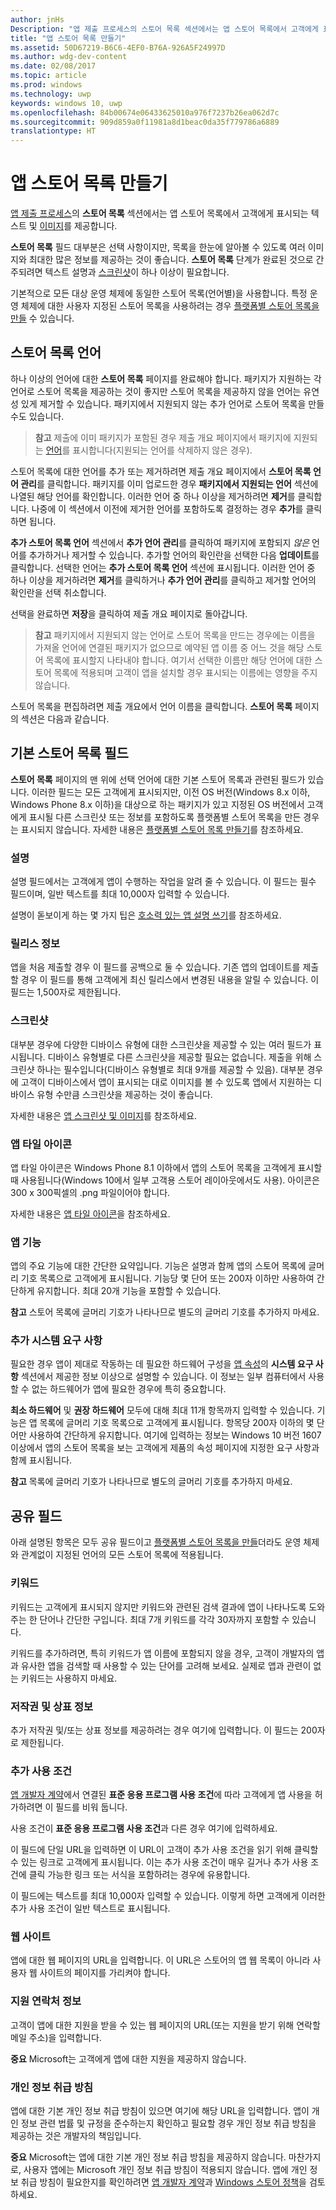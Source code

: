 ```yaml
---
author: jnHs
Description: "앱 제출 프로세스의 스토어 목록 섹션에서는 앱 스토어 목록에서 고객에게 표시되는 텍스트 및 이미지를 제공합니다."
title: "앱 스토어 목록 만들기"
ms.assetid: 50D67219-B6C6-4EF0-B76A-926A5F24997D
ms.author: wdg-dev-content
ms.date: 02/08/2017
ms.topic: article
ms.prod: windows
ms.technology: uwp
keywords: windows 10, uwp
ms.openlocfilehash: 84b00674e06433625010a976f7237b26ea062d7c
ms.sourcegitcommit: 909d859a0f11981a8d1beac0da35f779786a6889
translationtype: HT
---
```

# <a name="create-app-store-listings"></a>앱 스토어 목록 만들기


[앱 제출 프로세스](app-submissions.md)의 **스토어 목록** 섹션에서는 앱 스토어 목록에서 고객에게 표시되는 텍스트 및 [이미지](app-screenshots-and-images.md)를 제공합니다.

**스토어 목록** 필드 대부분은 선택 사항이지만, 목록을 한눈에 알아볼 수 있도록 여러 이미지와 최대한 많은 정보를 제공하는 것이 좋습니다. **스토어 목록** 단계가 완료된 것으로 간주되려면 텍스트 설명과 [스크린샷](app-screenshots-and-images.md)이 하나 이상이 필요합니다.

기본적으로 모든 대상 운영 체제에 동일한 스토어 목록(언어별)을 사용합니다. 특정 운영 체제에 대한 사용자 지정된 스토어 목록을 사용하려는 경우 [플랫폼별 스토어 목록을 만들](create-platform-specific-store-listings.md) 수 있습니다.

## <a name="store-listing-languages"></a>스토어 목록 언어

하나 이상의 언어에 대한 **스토어 목록** 페이지를 완료해야 합니다. 패키지가 지원하는 각 언어로 스토어 목록을 제공하는 것이 좋지만 스토어 목록을 제공하지 않을 언어는 유연성 있게 제거할 수 있습니다. 패키지에서 지원되지 않는 추가 언어로 스토어 목록을 만들 수도 있습니다.

> **참고**  제출에 이미 패키지가 포함된 경우 제출 개요 페이지에서 패키지에 지원되는 [언어](supported-languages.md)를 표시합니다(지원되는 언어를 삭제하지 않은 경우).

스토어 목록에 대한 언어를 추가 또는 제거하려면 제출 개요 페이지에서 **스토어 목록 언어 관리**를 클릭합니다. 패키지를 이미 업로드한 경우 **패키지에서 지원되는 언어** 섹션에 나열된 해당 언어를 확인합니다. 이러한 언어 중 하나 이상을 제거하려면 **제거**를 클릭합니다. 나중에 이 섹션에서 이전에 제거한 언어를 포함하도록 결정하는 경우 **추가**를 클릭하면 됩니다.

**추가 스토어 목록 언어** 섹션에서 **추가 언어 관리**를 클릭하여 패키지에 포함되지 *않은* 언어를 추가하거나 제거할 수 있습니다. 추가할 언어의 확인란을 선택한 다음 **업데이트**를 클릭합니다. 선택한 언어는 **추가 스토어 목록 언어** 섹션에 표시됩니다. 이러한 언어 중 하나 이상을 제거하려면 **제거**를 클릭하거나 **추가 언어 관리**를 클릭하고 제거할 언어의 확인란을 선택 취소합니다.

선택을 완료하면 **저장**을 클릭하여 제출 개요 페이지로 돌아갑니다.

> **참고** 패키지에서 지원되지 않는 언어로 스토어 목록을 만드는 경우에는 이름을 가져올 언어에 연결된 패키지가 없으므로 예약된 앱 이름 중 어느 것을 해당 스토어 목록에 표시할지 나타내야 합니다. 여기서 선택한 이름만 해당 언어에 대한 스토어 목록에 적용되며 고객이 앱을 설치할 경우 표시되는 이름에는 영향을 주지 않습니다.

스토어 목록을 편집하려면 제출 개요에서 언어 이름을 클릭합니다. **스토어 목록** 페이지의 섹션은 다음과 같습니다.

## <a name="default-store-listing-fields"></a>기본 스토어 목록 필드

**스토어 목록** 페이지의 맨 위에 선택 언어에 대한 기본 스토어 목록과 관련된 필드가 있습니다. 이러한 필드는 모든 고객에게 표시되지만, 이전 OS 버전(Windows 8.x 이하, Windows Phone 8.x 이하)을 대상으로 하는 패키지가 있고 지정된 OS 버전에서 고객에게 표시될 다른 스크린샷 또는 정보를 포함하도록 플랫폼별 스토어 목록을 만든 경우는 표시되지 않습니다. 자세한 내용은 [플랫폼별 스토어 목록 만들기](create-platform-specific-store-listings.md)를 참조하세요.

### <a name="description"></a>설명

설명 필드에서는 고객에게 앱이 수행하는 작업을 알려 줄 수 있습니다. 이 필드는 필수 필드이며, 일반 텍스트를 최대 10,000자 입력할 수 있습니다.

설명이 돋보이게 하는 몇 가지 팁은 [호소력 있는 앱 설명 쓰기](write-a-great-app-description.md)를 참조하세요.

### <a name="release-notes"></a>릴리스 정보

앱을 처음 제출할 경우 이 필드를 공백으로 둘 수 있습니다. 기존 앱의 업데이트를 제출할 경우 이 필드를 통해 고객에게 최신 릴리스에서 변경된 내용을 알릴 수 있습니다. 이 필드는 1,500자로 제한됩니다.

### <a name="screenshots"></a>스크린샷

대부분 경우에 다양한 디바이스 유형에 대한 스크린샷을 제공할 수 있는 여러 필드가 표시됩니다. 디바이스 유형별로 다른 스크린샷을 제공할 필요는 없습니다. 제출을 위해 스크린샷 하나는 필수입니다(디바이스 유형별로 최대 9개를 제공할 수 있음). 대부분 경우에 고객이 디바이스에서 앱이 표시되는 대로 이미지를 볼 수 있도록 앱에서 지원하는 디바이스 유형 수만큼 스크린샷을 제공하는 것이 좋습니다.

자세한 내용은 [앱 스크린샷 및 이미지](app-screenshots-and-images.md)를 참조하세요.

### <a name="app-tile-icon"></a>앱 타일 아이콘

앱 타일 아이콘은 Windows Phone 8.1 이하에서 앱의 스토어 목록을 고객에게 표시할 때 사용됩니다(Windows 10에서 일부 고객용 스토어 레이아웃에서도 사용). 아이콘은 300 x 300픽셀의 .png 파일이어야 합니다.

자세한 내용은 [앱 타일 아이콘](app-screenshots-and-images.md#app-tile-icon)을 참조하세요.

### <a name="app-features"></a>앱 기능

앱의 주요 기능에 대한 간단한 요약입니다. 기능은 설명과 함께 앱의 스토어 목록에 글머리 기호 목록으로 고객에게 표시됩니다. 기능당 몇 단어 또는 200자 이하만 사용하여 간단하게 유지합니다. 최대 20개 기능을 포함할 수 있습니다.

**참고**  스토어 목록에 글머리 기호가 나타나므로 별도의 글머리 기호를 추가하지 마세요.

### <a name="additional-system-requirements"></a>추가 시스템 요구 사항

필요한 경우 앱이 제대로 작동하는 데 필요한 하드웨어 구성을 [앱 속성](enter-app-properties.md#system-requirements)의 **시스템 요구 사항** 섹션에서 제공한 정보 이상으로 설명할 수 있습니다. 이 정보는 일부 컴퓨터에서 사용할 수 없는 하드웨어가 앱에 필요한 경우에 특히 중요합니다.

 **최소 하드웨어** 및 **권장 하드웨어** 모두에 대해 최대 11개 항목까지 입력할 수 있습니다.  기능은 앱 목록에 글머리 기호 목록으로 고객에게 표시됩니다. 항목당 200자 이하의 몇 단어만 사용하여 간단하게 유지합니다. 여기에 입력하는 정보는 Windows 10 버전 1607 이상에서 앱의 스토어 목록을 보는 고객에게 제품의 속성 페이지에 지정한 요구 사항과 함께 표시됩니다.

**참고**  목록에 글머리 기호가 나타나므로 별도의 글머리 기호를 추가하지 마세요.

## <a name="shared-fields"></a>공유 필드

아래 설명된 항목은 모두 공유 필드이고 [플랫폼별 스토어 목록을 만들](create-platform-specific-store-listings.md)더라도 운영 체제와 관계없이 지정된 언어의 모든 스토어 목록에 적용됩니다.

### <a name="keywords"></a>키워드

키워드는 고객에게 표시되지 않지만 키워드와 관련된 검색 결과에 앱이 나타나도록 도와주는 한 단어나 간단한 구입니다. 최대 7개 키워드를 각각 30자까지 포함할 수 있습니다.

키워드를 추가하려면, 특히 키워드가 앱 이름에 포함되지 않을 경우, 고객이 개발자의 앱과 유사한 앱을 검색할 때 사용할 수 있는 단어를 고려해 보세요. 실제로 앱과 관련이 없는 키워드는 사용하지 마세요.

### <a name="copyright-and-trademark-info"></a>저작권 및 상표 정보

추가 저작권 및/또는 상표 정보를 제공하려는 경우 여기에 입력합니다. 이 필드는 200자로 제한됩니다.

### <a name="additional-license-terms"></a>추가 사용 조건

[앱 개발자 계약](https://msdn.microsoft.com/library/windows/apps/hh694058)에서 연결된 **표준 응용 프로그램 사용 조건**에 따라 고객에게 앱 사용을 허가하려면 이 필드를 비워 둡니다.

사용 조건이 **표준 응용 프로그램 사용 조건**과 다른 경우 여기에 입력하세요.

이 필드에 단일 URL을 입력하면 이 URL이 고객이 추가 사용 조건을 읽기 위해 클릭할 수 있는 링크로 고객에게 표시됩니다. 이는 추가 사용 조건이 매우 길거나 추가 사용 조건에 클릭 가능한 링크 또는 서식을 포함하려는 경우에 유용합니다.

이 필드에는 텍스트를 최대 10,000자 입력할 수 있습니다. 이렇게 하면 고객에게 이러한 추가 사용 조건이 일반 텍스트로 표시됩니다.

### <a name="website"></a>웹 사이트

앱에 대한 웹 페이지의 URL을 입력합니다. 이 URL은 스토어의 앱 웹 목록이 아니라 사용자 웹 사이트의 페이지를 가리켜야 합니다.

### <a name="support-contact-info"></a>지원 연락처 정보

고객이 앱에 대한 지원을 받을 수 있는 웹 페이지의 URL(또는 지원을 받기 위해 연락할 메일 주소)을 입력합니다.

**중요**  Microsoft는 고객에게 앱에 대한 지원을 제공하지 않습니다.

### <a name="privacy-policy"></a>개인 정보 취급 방침

앱에 대한 기본 개인 정보 취급 방침이 있으면 여기에 해당 URL을 입력합니다. 앱이 개인 정보 관련 법률 및 규정을 준수하는지 확인하고 필요할 경우 개인 정보 취급 방침을 제공하는 것은 개발자의 책임입니다.

**중요**  Microsoft는 앱에 대한 기본 개인 정보 취급 방침을 제공하지 않습니다. 마찬가지로, 사용자 앱에는 Microsoft 개인 정보 취급 방침이 적용되지 않습니다. 앱에 개인 정보 취급 방침이 필요한지를 확인하려면 [앱 개발자 계약](https://msdn.microsoft.com/library/windows/apps/hh694058)과 [Windows 스토어 정책](https://msdn.microsoft.com/library/windows/apps/dn764944.aspx#pol_10_5_1)을 검토하세요.

